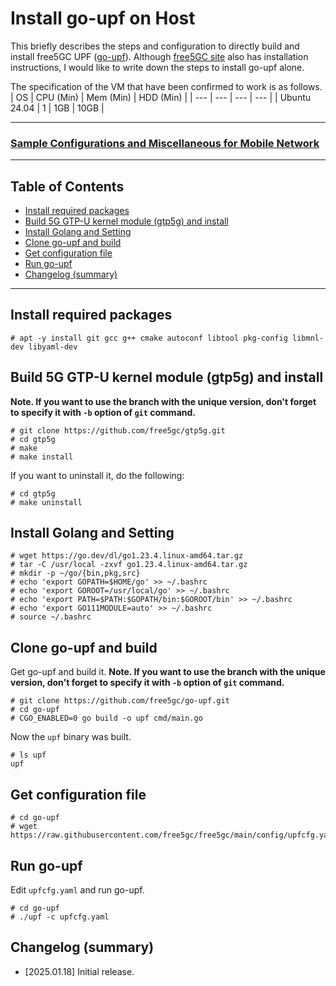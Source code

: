 # Install go-upf on Host
This briefly describes the steps and configuration to directly build and install free5GC UPF ([go-upf](https://github.com/free5gc/go-upf)).
Although [free5GC site](https://free5gc.org/guide/3-install-free5gc/) also has installation instructions, I would like to write down the steps to install go-upf alone.

The specification of the VM that have been confirmed to work is as follows.
| OS | CPU (Min) | Mem (Min) | HDD (Min) |
| --- | --- | --- | --- |
| Ubuntu 24.04 | 1 | 1GB | 10GB |

---

### [Sample Configurations and Miscellaneous for Mobile Network](https://github.com/s5uishida/sample_config_misc_for_mobile_network)

---

<a id="toc"></a>

## Table of Contents

- [Install required packages](#install_packages)
- [Build 5G GTP-U kernel module (gtp5g) and install](#build_gtp5g)
- [Install Golang and Setting](#install_golang)
- [Clone go-upf and build](#build)
- [Get configuration file](#get_config)
- [Run go-upf](#run)
- [Changelog (summary)](#changelog)

---

<a id="install_packages"></a>

## Install required packages

```
# apt -y install git gcc g++ cmake autoconf libtool pkg-config libmnl-dev libyaml-dev
```

<a id="build_gtp5g"></a>

## Build 5G GTP-U kernel module (gtp5g) and install

**Note. If you want to use the branch with the unique version, don't forget to specify it with `-b` option of `git` command.**
```
# git clone https://github.com/free5gc/gtp5g.git
# cd gtp5g
# make
# make install
```
If you want to uninstall it, do the following:
```
# cd gtp5g
# make uninstall
```

<a id="install_golang"></a>

## Install Golang and Setting

```
# wget https://go.dev/dl/go1.23.4.linux-amd64.tar.gz
# tar -C /usr/local -zxvf go1.23.4.linux-amd64.tar.gz
# mkdir -p ~/go/{bin,pkg,src}
# echo 'export GOPATH=$HOME/go' >> ~/.bashrc
# echo 'export GOROOT=/usr/local/go' >> ~/.bashrc
# echo 'export PATH=$PATH:$GOPATH/bin:$GOROOT/bin' >> ~/.bashrc
# echo 'export GO111MODULE=auto' >> ~/.bashrc
# source ~/.bashrc
```

<a id="build"></a>

## Clone go-upf and build

Get go-upf and build it.
**Note. If you want to use the branch with the unique version, don't forget to specify it with `-b` option of `git` command.**
```
# git clone https://github.com/free5gc/go-upf.git
# cd go-upf
# CGO_ENABLED=0 go build -o upf cmd/main.go
```
Now the `upf` binary was built.
```
# ls upf
upf
```

<a id="get_config"></a>

## Get configuration file

```
# cd go-upf
# wget https://raw.githubusercontent.com/free5gc/free5gc/main/config/upfcfg.yaml
```

<a id="run"></a>

## Run go-upf

Edit `upfcfg.yaml` and run go-upf.
```
# cd go-upf
# ./upf -c upfcfg.yaml
```

<a id="changelog"></a>

## Changelog (summary)

- [2025.01.18] Initial release.

